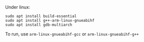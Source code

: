Under linux:
```
sudo apt install build-essential
sudo apt install g++-arm-linux-gnueabihf
sudo apt install gdb-multiarch
```
To run, use `arm-linux-gnueabihf-gcc` or `arm-linux-gnueabihf-g++`